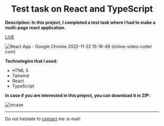 <h1 align = "center">Test task on React and TypeScript</h1>
<p><b>Description: In this project, I completed a test task where I had to make a multi-page react application.</b></p> 
<a href = "https://vladyslavos.github.io/Test_Task/">LIVE</a>


![React App - Google Chrome 2022-11-22 15-16-49 (online-video-cutter com)](https://user-images.githubusercontent.com/67589338/203324357-bc717b80-6701-41ff-8de5-6adf5b2e6d1c.gif)

<b>Technologies that I used:</b>

<ul>
  <li>HTML 5</li>
  <li>Tailwind</li>
  <li>React</li>
  <li>TypeScript</li>
</ul>

<b>In case if you are interested in this project, you can download it in ZIP:</b>

![incase](https://user-images.githubusercontent.com/67589338/126912295-1e69ace5-af2d-4a8c-96a9-41aa909c8c43.png)

<hr>

<p>Do not hesitate to <a href="mailto:vladyslawork@gmail.com">contact</a> me :e-mail:</p>
